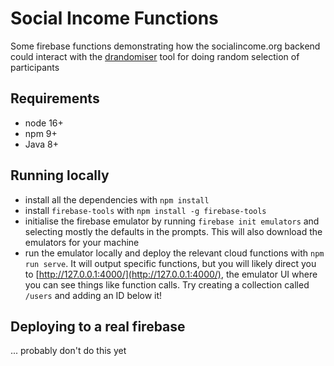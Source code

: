 # Social Income Functions

Some firebase functions demonstrating how the socialincome.org backend could interact with the [drandomiser](https://github.com/drand/drandomiser) tool for doing random selection of participants

## Requirements
- node 16+
- npm 9+
- Java 8+

## Running locally
- install all the dependencies with `npm install`
- install `firebase-tools` with `npm install -g firebase-tools`
- initialise the firebase emulator by running `firebase init emulators` and selecting mostly the defaults in the prompts. This will also download the emulators for your machine
- run the emulator locally and deploy the relevant cloud functions with `npm run serve`. It will output specific functions, but you will likely direct you to [http://127.0.0.1:4000/](http://127.0.0.1:4000/), the emulator UI where you can see things like function calls. Try creating a collection called `/users` and adding an ID below it!

## Deploying to a real firebase
... probably don't do this yet
